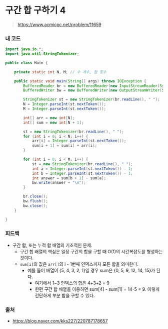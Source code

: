 # 구간 합 구하기 4

> https://www.acmicpc.net/problem/11659

### 내 코드

```java
import java.io.*;
import java.util.StringTokenizer;

public class Main {

    private static int N, M; // 수 개수, 합 횟수

    public static void main(String[] args) throws IOException {
        BufferedReader br = new BufferedReader(new InputStreamReader(System.in));
        BufferedWriter bw = new BufferedWriter(new OutputStreamWriter(System.out));

        StringTokenizer st = new StringTokenizer(br.readLine(), " ");
        N = Integer.parseInt(st.nextToken());
        M = Integer.parseInt(st.nextToken());

        int[] arr = new int[N];
        int[] sum = new int[N + 1];

        st = new StringTokenizer(br.readLine(), " ");
        for (int i = 0; i < N; i++) {
            arr[i] = Integer.parseInt(st.nextToken());
            sum[i + 1] = sum[i] + arr[i];
        }

        for (int i = 0; i < M; i++) {
            st = new StringTokenizer(br.readLine(), " ");
            int a = Integer.parseInt(st.nextToken()) - 1;
            int b = Integer.parseInt(st.nextToken()) - 1;
            int answer = sum[b + 1] - sum[a];
            bw.write(answer + "\n");
        }

        br.close();
        bw.flush();
        bw.close();
    }

}
```

### 피드백

- 구간 합, 또는 누적 합 배열의 기초적인 문제.
    - 구간 합 배열의 핵심은 일정 구간의 합을 구할 때 O(1)의 시간복잡도를 형성하는 것이다.
    - `sum[i]`의 값은 `arr[]`의 i - 1번째 인덱스까지 모든 합을 의미한다.
        - 예를 들어 배열이 {5, 4, 3, 2, 1}일 경우 sum은 {0, 5, 9, 12, 14, 15}가 된다.
            - 여기에서 1~3 인덱스의 합은 4+3+2 = 9
            - 한편 구간 합 배열을 이용하면 sum[4] - sum[1] = 14-5 = 9. 이렇게 간단하게 부분 합을 구할 수 있다.

### 출처

- https://blog.naver.com/kks227/220787178657